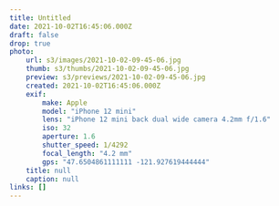 ```yaml
---
title: Untitled
date: 2021-10-02T16:45:06.000Z
draft: false
drop: true
photo:
    url: s3/images/2021-10-02-09-45-06.jpg
    thumb: s3/thumbs/2021-10-02-09-45-06.jpg
    preview: s3/previews/2021-10-02-09-45-06.jpg
    created: 2021-10-02T16:45:06.000Z
    exif:
        make: Apple
        model: "iPhone 12 mini"
        lens: "iPhone 12 mini back dual wide camera 4.2mm f/1.6"
        iso: 32
        aperture: 1.6
        shutter_speed: 1/4292
        focal_length: "4.2 mm"
        gps: "47.6504861111111 -121.927619444444"
    title: null
    caption: null
links: []
---
```


